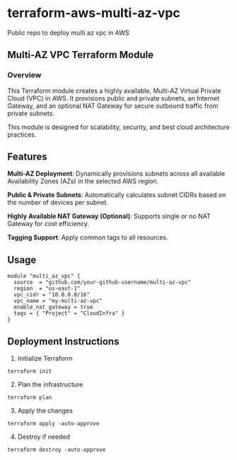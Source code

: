 # terraform-aws-multi-az-vpc
Public repo to deploy multi az vpc in AWS

## Multi-AZ VPC Terraform Module

### Overview

This Terraform module creates a highly available, Multi-AZ Virtual Private Cloud (VPC) in AWS. It provisions public and private subnets, an Internet Gateway, and an optional NAT Gateway for secure outbound traffic from private subnets. 

This module is designed for scalability, security, and best cloud architecture practices.

## Features

**Multi-AZ Deployment**: Dynamically provisions subnets across all available Availability Zones (AZs) in the selected AWS region.

**Public & Private Subnets**: Automatically calculates subnet CIDRs based on the number of devices per subnet.

**Highly Available NAT Gateway (Optional)**: Supports single or no NAT Gateway for cost efficiency.

**Tagging Support**: Apply common tags to all resources.


## Usage

```hcl
module "multi_az_vpc" {
  source  = "github.com/your-github-username/multi-az-vpc"
  region  = "us-east-1"
  vpc_cidr = "10.0.0.0/16"
  vpc_name = "my-multi-az-vpc"
  enable_nat_gateway = true
  tags = { "Project" = "CloudInfra" }
}
```

## Deployment Instructions

1. Initialize Terraform

```
terraform init
```

2. Plan the infrastructure

```
terraform plan
```

3. Apply the changes

```
terraform apply -auto-approve
```

4. Destroy if needed

```
terraform destroy -auto-approve
```
